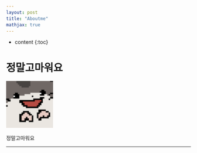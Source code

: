 ```yaml
---
layout: post
title: "Aboutme"
mathjax: true
---
```


* content
{:toc}
# 정말고마워요

<img src="assets/img/main.png" style="zoom:200%;" />

정말고마워요

---
